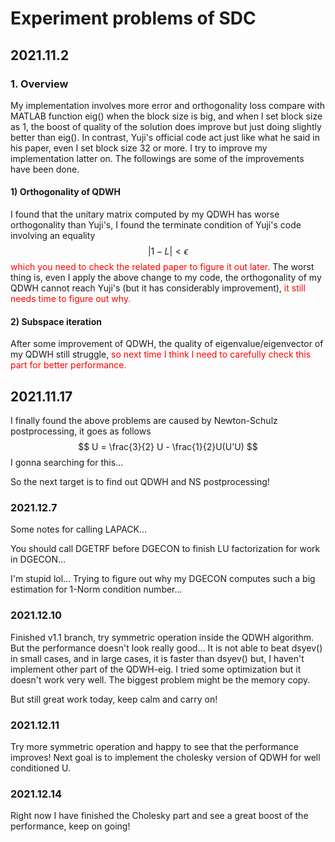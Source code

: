 # Experiment problems of SDC

## 2021.11.2

### 1. Overview

My implementation involves more error and orthogonality loss compare with MATLAB function eig() when the block size is big, and when I set block size as 1, the boost of quality of the solution does improve but just doing slightly better than eig(). In contrast, Yuji's official code act just like what he said in his paper, even I set block size 32 or more. I try to improve my implementation latter on. The followings are some of the improvements have been done.

#### 1) Orthogonality of QDWH

I found that the unitary matrix computed by my QDWH has worse orthogonality than Yuji's,  I found the terminate condition of Yuji's code involving an equality
$$
|1 - L| < \epsilon
$$
<span style = "color:red">which you need to check the related paper to figure it out later.</span> The worst thing is, even I apply the above change to my code, the orthogonality of my QDWH cannot reach Yuji's (but it has considerably improvement), <span style = "color:red"> it still needs time to figure out why. </span>

#### 2) Subspace iteration

After some improvement of QDWH, the quality of eigenvalue/eigenvector of my QDWH still struggle, <span style = "color:red">so next time I think I need to carefully check this part for better performance.</span>

## 2021.11.17

I finally found the above problems are caused by Newton-Schulz postprocessing, it goes as follows
$$
U = \frac{3}{2} U - \frac{1}{2}U(U'U)
$$
I gonna searching for this...

So the next target is to find out QDWH and NS postprocessing!

### 2021.12.7

Some notes for calling LAPACK...

You should call DGETRF before DGECON to finish LU factorization for work in DGECON...

I'm stupid lol... Trying to figure out why my DGECON computes such a big estimation for 1-Norm condition number...

### 2021.12.10

Finished v1.1 branch, try symmetric operation inside the QDWH algorithm. But the performance doesn't look really good... It is not able to beat dsyev() in small cases, and in large cases, it is faster than dsyev() but, I haven't implement other part of the QDWH-eig. I tried some optimization but it doesn't work very well. The biggest problem might be the memory copy.

But still great work today, keep calm and carry on!

### 2021.12.11

Try more symmetric operation and happy to see that the performance improves! Next goal is to implement the cholesky version of QDWH for well conditioned U.

### 2021.12.14

Right now I have finished the Cholesky part and see a great boost of the performance, keep on going!
